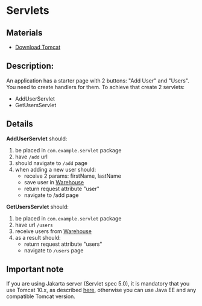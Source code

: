 # Servlets

## Materials

- [Download Tomcat](https://tomcat.apache.org/download-10.cgi)

## Description:

An application has a starter page with 2 buttons: "Add User" and "Users". You need to create handlers for them. To achieve that create 2 servlets:

- AddUserServlet
- GetUsersServlet

## Details

**AddUserServlet** should:

1. be placed in `com.example.servlet` package
2. have `/add` url
3. should navigate to `/add` page
4. when adding a new user should:
   - receive 2 params: firstName, lastName
   - save user in [Warehouse](src/main/java/com/example/Warehouse.java)
   - return request attribute "user"
   - navigate to /add page

**GetUsersServlet** should:

1. be placed in `com.example.servlet` package
2. have url `/users`
3. receive users from [Warehouse](src/main/java/com/example/Warehouse.java)
4. as a result should:
   - return request attribute "users"
   - navigate to `/users` page

## Important note

If you are using Jakarta server (Servlet spec 5.0), it is mandatory that you use Tomcat 10.x, as described [here](https://stackoverflow.com/questions/71598257/jakarta-servlet-with-tomcat-9-not-found-issue), otherwise you can use Java EE and any compatible Tomcat version.